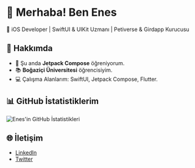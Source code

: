 # 👋 Merhaba! Ben Enes
🎯 iOS Developer | SwiftUI & UIKit Uzmanı | Petiverse & Girdapp Kurucusu

## 🚀 Hakkımda
- 🌱 Şu anda **Jetpack Compose** öğreniyorum.
- 📚 **Boğaziçi Üniversitesi** öğrencisiyim.
- 💻 Çalışma Alanlarım: SwiftUI, Jetpack Compose, Flutter.

## 📊 GitHub İstatistiklerim
![Enes'in GitHub İstatistikleri](https://github-readme-stats.vercel.app/api?username=enes123&show_icons=true&theme=radical)

## 🌐 İletişim
- [LinkedIn](https://www.linkedin.com/in/enes123)
- [Twitter](https://twitter.com/enes123)

